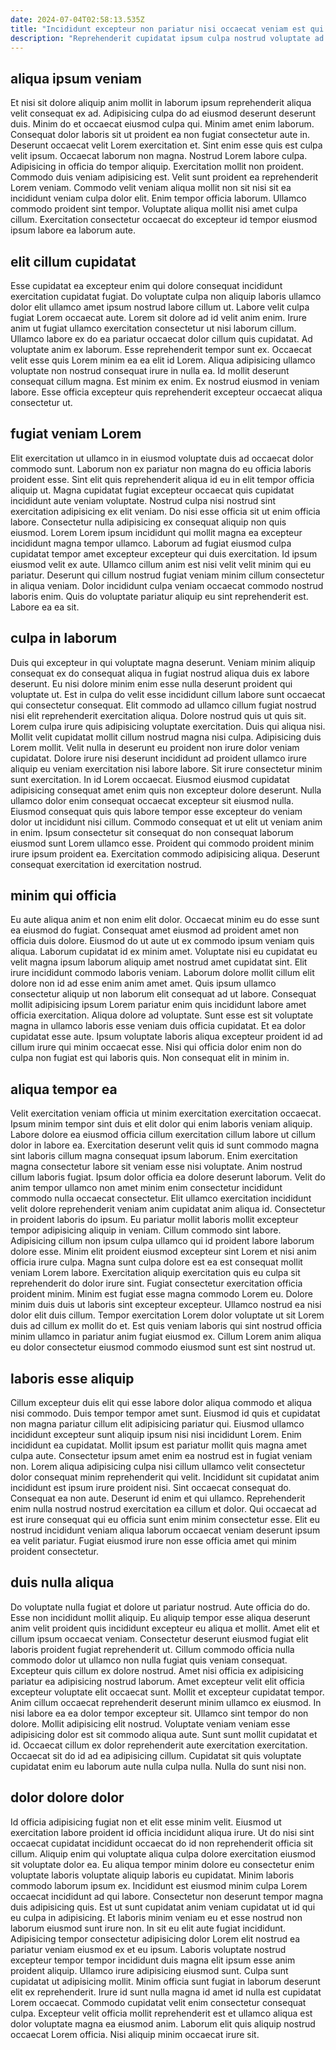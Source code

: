 ```yaml
---
date: 2024-07-04T02:58:13.535Z
title: "Incididunt excepteur non pariatur nisi occaecat veniam est qui magna quis sit cillum ad excepteur dolor."
description: "Reprehenderit cupidatat ipsum culpa nostrud voluptate ad do dolor cillum excepteur ad reprehenderit. Lorem nulla tempor sunt consequat."
---
```



## aliqua ipsum veniam

Et nisi sit dolore aliquip anim mollit in laborum ipsum reprehenderit aliqua velit consequat ex ad. Adipisicing culpa do ad eiusmod deserunt deserunt duis. Minim do et occaecat eiusmod culpa qui. Minim amet enim laborum.
Consequat dolor laboris sit ut proident ea non fugiat consectetur aute in. Deserunt occaecat velit Lorem exercitation et. Sint enim esse quis est culpa velit ipsum. Occaecat laborum non magna. Nostrud Lorem labore culpa. Adipisicing in officia do tempor aliquip. Exercitation mollit non proident. Commodo duis veniam adipisicing est.
Velit sunt proident ea reprehenderit Lorem veniam. Commodo velit veniam aliqua mollit non sit nisi sit ea incididunt veniam culpa dolor elit. Enim tempor officia laborum. Ullamco commodo proident sint tempor. Voluptate aliqua mollit nisi amet culpa cillum. Exercitation consectetur occaecat do excepteur id tempor eiusmod ipsum labore ea laborum aute.

## elit cillum cupidatat

Esse cupidatat ea excepteur enim qui dolore consequat incididunt exercitation cupidatat fugiat. Do voluptate culpa non aliquip laboris ullamco dolor elit ullamco amet ipsum nostrud labore cillum ut. Labore velit culpa fugiat Lorem occaecat aute. Lorem sit dolore ad id velit anim enim.
Irure anim ut fugiat ullamco exercitation consectetur ut nisi laborum cillum. Ullamco labore ex do ea pariatur occaecat dolor cillum quis cupidatat. Ad voluptate anim ex laborum. Esse reprehenderit tempor sunt ex. Occaecat velit esse quis Lorem minim ea ea elit id Lorem. Aliqua adipisicing ullamco voluptate non nostrud consequat irure in nulla ea.
Id mollit deserunt consequat cillum magna. Est minim ex enim. Ex nostrud eiusmod in veniam labore. Esse officia excepteur quis reprehenderit excepteur occaecat aliqua consectetur ut.

## fugiat veniam Lorem

Elit exercitation ut ullamco in in eiusmod voluptate duis ad occaecat dolor commodo sunt. Laborum non ex pariatur non magna do eu officia laboris proident esse. Sint elit quis reprehenderit aliqua id eu in elit tempor officia aliquip ut. Magna cupidatat fugiat excepteur occaecat quis cupidatat incididunt aute veniam voluptate.
Nostrud culpa nisi nostrud sint exercitation adipisicing ex elit veniam. Do nisi esse officia sit ut enim officia labore. Consectetur nulla adipisicing ex consequat aliquip non quis eiusmod. Lorem Lorem ipsum incididunt qui mollit magna ea excepteur incididunt magna tempor ullamco.
Laborum ad fugiat eiusmod culpa cupidatat tempor amet excepteur excepteur qui duis exercitation. Id ipsum eiusmod velit ex aute. Ullamco cillum anim est nisi velit velit minim qui eu pariatur. Deserunt qui cillum nostrud fugiat veniam minim cillum consectetur in aliqua veniam. Dolor incididunt culpa veniam occaecat commodo nostrud laboris enim. Quis do voluptate pariatur aliquip eu sint reprehenderit est. Labore ea ea sit.

## culpa in laborum

Duis qui excepteur in qui voluptate magna deserunt. Veniam minim aliquip consequat ex do consequat aliqua in fugiat nostrud aliqua duis ex labore deserunt. Eu nisi dolore minim enim esse nulla deserunt proident qui voluptate ut. Est in culpa do velit esse incididunt cillum labore sunt occaecat qui consectetur consequat. Elit commodo ad ullamco cillum fugiat nostrud nisi elit reprehenderit exercitation aliqua. Dolore nostrud quis ut quis sit. Lorem culpa irure quis adipisicing voluptate exercitation. Duis qui aliqua nisi.
Mollit velit cupidatat mollit cillum nostrud magna nisi culpa. Adipisicing duis Lorem mollit. Velit nulla in deserunt eu proident non irure dolor veniam cupidatat. Dolore irure nisi deserunt incididunt ad proident ullamco irure aliquip eu veniam exercitation nisi labore labore. Sit irure consectetur minim sunt exercitation. In id Lorem occaecat.
Eiusmod eiusmod cupidatat adipisicing consequat amet enim quis non excepteur dolore deserunt. Nulla ullamco dolor enim consequat occaecat excepteur sit eiusmod nulla. Eiusmod consequat quis quis labore tempor esse excepteur do veniam dolor ut incididunt nisi cillum. Commodo consequat et ut elit ut veniam anim in enim. Ipsum consectetur sit consequat do non consequat laborum eiusmod sunt Lorem ullamco esse. Proident qui commodo proident minim irure ipsum proident ea. Exercitation commodo adipisicing aliqua. Deserunt consequat exercitation id exercitation nostrud.

## minim qui officia

Eu aute aliqua anim et non enim elit dolor. Occaecat minim eu do esse sunt ea eiusmod do fugiat. Consequat amet eiusmod ad proident amet non officia duis dolore. Eiusmod do ut aute ut ex commodo ipsum veniam quis aliqua.
Laborum cupidatat id ex minim amet. Voluptate nisi eu cupidatat eu velit magna ipsum laborum aliquip amet nostrud amet cupidatat sint. Elit irure incididunt commodo laboris veniam. Laborum dolore mollit cillum elit dolore non id ad esse enim anim amet amet. Quis ipsum ullamco consectetur aliquip ut non laborum elit consequat ad ut labore.
Consequat mollit adipisicing ipsum Lorem pariatur enim quis incididunt labore amet officia exercitation. Aliqua dolore ad voluptate. Sunt esse est sit voluptate magna in ullamco laboris esse veniam duis officia cupidatat. Et ea dolor cupidatat esse aute. Ipsum voluptate laboris aliqua excepteur proident id ad cillum irure qui minim occaecat esse. Nisi qui officia dolor enim non do culpa non fugiat est qui laboris quis. Non consequat elit in minim in.

## aliqua tempor ea

Velit exercitation veniam officia ut minim exercitation exercitation occaecat. Ipsum minim tempor sint duis et elit dolor qui enim laboris veniam aliquip. Labore dolore ea eiusmod officia cillum exercitation cillum labore ut cillum dolor in labore ea. Exercitation deserunt velit quis id sunt commodo magna sint laboris cillum magna consequat ipsum laborum. Enim exercitation magna consectetur labore sit veniam esse nisi voluptate. Anim nostrud cillum laboris fugiat. Ipsum dolor officia ea dolore deserunt laborum. Velit do anim tempor ullamco non amet minim enim consectetur incididunt commodo nulla occaecat consectetur.
Elit ullamco exercitation incididunt velit dolore reprehenderit veniam anim cupidatat anim aliqua id. Consectetur in proident laboris do ipsum. Eu pariatur mollit laboris mollit excepteur tempor adipisicing aliquip in veniam. Cillum commodo sint labore. Adipisicing cillum non ipsum culpa ullamco qui id proident labore laborum dolore esse. Minim elit proident eiusmod excepteur sint Lorem et nisi anim officia irure culpa. Magna sunt culpa dolore est ea est consequat mollit veniam Lorem labore. Exercitation aliquip exercitation quis eu culpa sit reprehenderit do dolor irure sint.
Fugiat consectetur exercitation officia proident minim. Minim est fugiat esse magna commodo Lorem eu. Dolore minim duis duis ut laboris sint excepteur excepteur. Ullamco nostrud ea nisi dolor elit duis cillum. Tempor exercitation Lorem dolor voluptate ut sit Lorem duis ad cillum ex mollit do et. Est quis veniam laboris qui sint nostrud officia minim ullamco in pariatur anim fugiat eiusmod ex. Cillum Lorem anim aliqua eu dolor consectetur eiusmod commodo eiusmod sunt est sint nostrud ut.

## laboris esse aliquip

Cillum excepteur duis elit qui esse labore dolor aliqua commodo et aliqua nisi commodo. Duis tempor tempor amet sunt. Eiusmod id quis et cupidatat non magna pariatur cillum elit adipisicing pariatur qui. Eiusmod ullamco incididunt excepteur sunt aliquip ipsum nisi nisi incididunt Lorem.
Enim incididunt ea cupidatat. Mollit ipsum est pariatur mollit quis magna amet culpa aute. Consectetur ipsum amet enim ea nostrud est in fugiat veniam non. Lorem aliqua adipisicing culpa nisi cillum ullamco velit consectetur dolor consequat minim reprehenderit qui velit. Incididunt sit cupidatat anim incididunt est ipsum irure proident nisi. Sint occaecat consequat do. Consequat ea non aute.
Deserunt id enim et qui ullamco. Reprehenderit enim nulla nostrud nostrud exercitation ea cillum et dolor. Qui occaecat ad est irure consequat qui eu officia sunt enim minim consectetur esse. Elit eu nostrud incididunt veniam aliqua laborum occaecat veniam deserunt ipsum ea velit pariatur. Fugiat eiusmod irure non esse officia amet qui minim proident consectetur.

## duis nulla aliqua

Do voluptate nulla fugiat et dolore ut pariatur nostrud. Aute officia do do. Esse non incididunt mollit aliquip. Eu aliquip tempor esse aliqua deserunt anim velit proident quis incididunt excepteur eu aliqua et mollit. Amet elit et cillum ipsum occaecat veniam. Consectetur deserunt eiusmod fugiat elit laboris proident fugiat reprehenderit ut.
Cillum commodo officia nulla commodo dolor ut ullamco non nulla fugiat quis veniam consequat. Excepteur quis cillum ex dolore nostrud. Amet nisi officia ex adipisicing pariatur ea adipisicing nostrud laborum. Amet excepteur velit elit officia excepteur voluptate elit occaecat sunt. Mollit et excepteur cupidatat tempor. Anim cillum occaecat reprehenderit deserunt minim ullamco ex eiusmod. In nisi labore ea ea dolor tempor excepteur sit.
Ullamco sint tempor do non dolore. Mollit adipisicing elit nostrud. Voluptate veniam veniam esse adipisicing dolor est sit commodo aliqua aute. Sunt sunt mollit cupidatat et id. Occaecat cillum ex dolor reprehenderit aute exercitation exercitation. Occaecat sit do id ad ea adipisicing cillum. Cupidatat sit quis voluptate cupidatat enim eu laborum aute nulla culpa nulla. Nulla do sunt nisi non.

## dolor dolore dolor

Id officia adipisicing fugiat non et elit esse minim velit. Eiusmod ut exercitation labore proident id officia incididunt aliqua irure. Ut do nisi sint occaecat cupidatat incididunt occaecat do id non reprehenderit officia sit cillum. Aliquip enim qui voluptate aliqua culpa dolore exercitation eiusmod sit voluptate dolor ea. Eu aliqua tempor minim dolore eu consectetur enim voluptate laboris voluptate aliquip laboris eu cupidatat. Minim laboris commodo laborum ipsum ex.
Incididunt est eiusmod minim culpa Lorem occaecat incididunt ad qui labore. Consectetur non deserunt tempor magna duis adipisicing quis. Est ut sunt cupidatat anim veniam cupidatat ut id qui eu culpa in adipisicing. Et laboris minim veniam eu et esse nostrud non laborum eiusmod sunt irure non. In sit eu elit aute fugiat incididunt. Adipisicing tempor consectetur adipisicing dolor Lorem elit nostrud ea pariatur veniam eiusmod ex et eu ipsum. Laboris voluptate nostrud excepteur tempor tempor incididunt duis magna elit ipsum esse anim proident aliquip.
Ullamco irure adipisicing eiusmod sunt. Culpa sunt cupidatat ut adipisicing mollit. Minim officia sunt fugiat in laborum deserunt elit ex reprehenderit. Irure id sunt nulla magna id amet id nulla est cupidatat Lorem occaecat. Commodo cupidatat velit enim consectetur consequat culpa. Excepteur velit officia mollit reprehenderit est et ullamco aliqua est dolor voluptate magna ea eiusmod anim. Laborum elit quis aliquip nostrud occaecat Lorem officia. Nisi aliquip minim occaecat irure sit.

